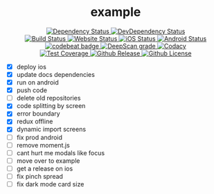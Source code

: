 <div align="center">
  <h1>example</h1>
  <div>
    <a href="https://david-dm.org/ethanneff/example">
        <img src="https://david-dm.org/ethanneff/example.svg" alt="Dependency Status" />
    </a>
    <a href="https://david-dm.org/ethanneff/example#info=devDependencies">
        <img src="https://david-dm.org/ethanneff/example/dev-status.svg" alt="DevDependency Status" />
    </a>
  </div>
  <div>
    <a href="https://travis-ci.org/ethanneff/example">
        <img src="https://travis-ci.org/ethanneff/example.svg" alt="Build Status" />
    </a>
    <a href="https://ethanneff.github.io/example/">
        <img src="https://img.shields.io/website/https/ethanneff.github.io/example.svg" alt="Website Status" />
    </a>
    <a href="https://appcenter.ms/users/ethanneff/apps/example-ios/build/branches">
        <img src="https://build.appcenter.ms/v0.1/apps/42722749-8265-4288-a52c-302c8a9cf2f5/branches/master/badge" alt="iOS Status" />
    </a>
    <a href="https://appcenter.ms/users/ethanneff/apps/example-android/build/branches">
        <img src="https://build.appcenter.ms/v0.1/apps/df89c6b2-fd8d-496d-9f1b-8c48bf668013/branches/master/badge" alt="Android Status" />
    </a>
  </div>
  <div>
    <a href="https://codebeat.co/projects/github-com-ethanneff-example-master">
      <img alt="codebeat badge" src="https://codebeat.co/badges/db921277-9f48-42e6-929f-8c56ae62d585" />
    </a>
    <a href="https://deepscan.io/dashboard#view=project&tid=5433&pid=7223&bid=69097">
      <img src="https://deepscan.io/api/teams/5433/projects/7223/branches/69097/badge/grade.svg" alt="DeepScan grade">
    </a>
    <a href="https://www.codacy.com/manual/ethanneff/example">
      <img src="https://api.codacy.com/project/badge/Grade/dca655d1a64a40d7bd3e77ec4cd39061" alt="Codacy">
    </a>  
  </div>
  <div>
    <a href="https://codecov.io/gh/ethanneff/example">
      <img src="https://codecov.io/gh/ethanneff/example/branch/master/graph/badge.svg" alt="Test Coverage" />
    </a>
    <a href="https://github.com/ethanneff/example">
      <img src="https://img.shields.io/github/release/ethanneff/example.svg" alt="Github Release" />
    </a>
    <a href="https://github.com/ethanneff/example/blob/master/docs/LICENSE.md">
      <img src="https://img.shields.io/badge/license-MIT-blue.svg" alt="Github License" />
    </a>
  </div>
</div>

- [x] deploy ios
- [x] update docs dependencies
- [x] run on android
- [x] push code
- [ ] delete old repositories
- [x] code splitting by screen
- [x] error boundary
- [x] redux offline
- [x] dynamic import screens
- [ ] fix prod android
- [ ] remove moment.js
- [ ] cant hurt me modals like focus
- [ ] move over to example
- [ ] get a release on ios
- [ ] fix pinch spread
- [ ] fix dark mode card size
